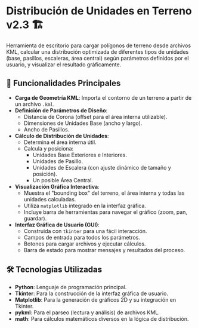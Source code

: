 # Distribución de Unidades en Terreno v2.3 🏗️

Herramienta de escritorio para cargar polígonos de terreno desde archivos KML, calcular una distribución optimizada de diferentes tipos de unidades (base, pasillos, escaleras, área central) según parámetros definidos por el usuario, y visualizar el resultado gráficamente.

## 🌟 Funcionalidades Principales

* **Carga de Geometría KML**: Importa el contorno de un terreno a partir de un archivo `.kml`.
* **Definición de Parámetros de Diseño**:
    * Distancia de Corona (offset para el área interna utilizable).
    * Dimensiones de Unidades Base (ancho y largo).
    * Ancho de Pasillos.
* **Cálculo de Distribución de Unidades**:
    * Determina el área interna útil.
    * Calcula y posiciona:
        * Unidades Base Exteriores e Interiores.
        * Unidades de Pasillo.
        * Unidades de Escalera (con ajuste dinámico de tamaño y posición).
        * Un posible Área Central.
* **Visualización Gráfica Interactiva**:
    * Muestra el "bounding box" del terreno, el área interna y todas las unidades calculadas.
    * Utiliza `matplotlib` integrado en la interfaz gráfica.
    * Incluye barra de herramientas para navegar el gráfico (zoom, pan, guardar).
* **Interfaz Gráfica de Usuario (GUI)**:
    * Construida con `tkinter` para una fácil interacción.
    * Campos de entrada para todos los parámetros.
    * Botones para cargar archivos y ejecutar cálculos.
    * Barra de estado para mostrar mensajes y resultados del proceso.

## 🛠️ Tecnologías Utilizadas

* **Python**: Lenguaje de programación principal.
* **Tkinter**: Para la construcción de la interfaz gráfica de usuario.
* **Matplotlib**: Para la generación de gráficos 2D y su integración en Tkinter.
* **pykml**: Para el parseo (lectura y análisis) de archivos KML.
* **math**: Para cálculos matemáticos diversos en la lógica de distribución.
